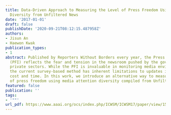 ```yaml
---
title: Data-Driven Approach to Measuring the Level of Press Freedom Using Media Attention
  Diversity from Unfiltered News
date: '2017-01-01'
draft: false
publishDate: '2020-09-21T08:12:15.487958Z'
authors:
- Jisun An
- Haewon Kwak
publication_types:
- 1
abstract: Published by Reporters Without Borders every year, the Press Freedom Index
  (PFI) reflects the fear and tension in the newsroom pushed by the government and
  private sectors. While the PFI is invaluable in monitoring media environments worldwide,
  the current survey-based method has inherent limitations to updates in terms of
  cost and time. In this work, we introduce an alternative way to measure the level
  of press freedom using media attention diversity compiled from Unfiltered News.
featured: false
publication: ''
tags:
- '""'
url_pdf: https://www.aaai.org/ocs/index.php/ICWSM/ICWSM17/paper/view/15776
---
```


